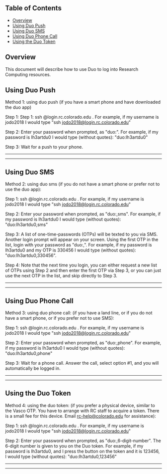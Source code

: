 ## Table of Contents

- [Overview](#overview)
- [Using Duo Push](#using-duo-push)
- [Using Duo SMS](#using-duo-sms)
- [Using Duo Phone Call](#using-duo-phone-call)
- [Using the Duo Token](#using-the-duo-token)

## Overview

This document will describe how to use Duo to log into Research Computing resources.

## Using Duo Push

Method 1: using duo push (if you have a smart phone and have downloaded the duo app)

Step 1: Step 1: ssh <username>@login.rc.colorado.edu . For example, if my username is jodo2018 I would type "ssh jodo2018@login.rc.colorado.edu"

Step 2: Enter your password when prompted, as "duo:<mypassword>". For example, if my password is Ih3artdu0 I would type (without quotes): "duo:Ih3artdu0"

Step 3: Wait for a push to your phone.

--------------------------------------
--------------------------------------

## Using Duo SMS

Method 2: using duo sms (if you do not have a smart phone or prefer not to use the duo app):

Step 1: ssh <username>@login.rc.colorado.edu . For example, if my username is jodo2018 I would type "ssh jodo2018@login.rc.colorado.edu"

Step 2: Enter your password when prompted, as "duo:<mypassword>,sms". For example, if my password is Ih3artdu0 I would type (without quotes): "duo:Ih3artdu0,sms"

Step 3: A list of one-time-passwords (OTPs) will be texted to you via SMS. Another login prompt will appear on your screen. Using the first OTP in the list, login with your password as "duo:<mypassword>,<OTP>". For example, if my password is Ih3artdu0 and my OTP is 330456 I would type (without quotes): "duo:Ih3artdu0,330456".

Step 4: Note that the next time you login, you can either request a new list of OTPs using Step 2 and then enter the first OTP via Step 3, or you can just use the next OTP in the list, and skip directly to Step 3.

--------------------------------------
--------------------------------------

## Using Duo Phone Call

Method 3: using duo phone call: (if you have a land line, or if you do not have a smart phone, or if you prefer not to use SMS):

Step 1: ssh <username>@login.rc.colorado.edu . For example, if my username is jodo2018 I would type "ssh jodo2018@login.rc.colorado.edu"

Step 2: Enter your password when prompted, as "duo:<mypassword>,phone". For example, if my password is Ih3artdu0 I would type (without quotes): "duo:Ih3artdu0,phone"

Step 3: Wait for a phone call. Answer the call, select option #1, and you will automatically be logged in.

--------------------------------------
--------------------------------------

## Using the Duo Token

Method 4: using the duo token: (if you prefer a physical device, similar to the Vasco OTP.  You have to arrange with RC staff to acquire a token.  There is a small fee for this device.  Email rc-help@colorado.edu for assistance):

Step 1: ssh <username>@login.rc.colorado.edu . For example, if my username is jodo2018 I would type "ssh jodo2018@login.rc.colorado.edu"

Step 2: Enter your password when prompted, as "duo:<mypassword>,6-digit-number". The 6-digit number is given to you on the Duo token.  For example, if my password is Ih3artdu0, and I press the button on the token and it is 123456, I would type (without quotes): "duo:Ih3artdu0,123456"

--------------------------------------
--------------------------------------

